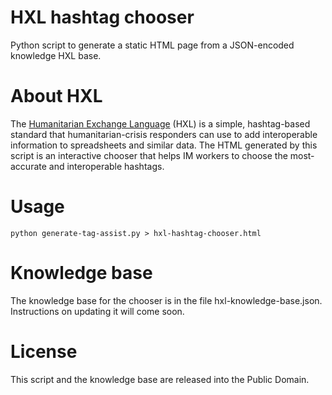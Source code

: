 HXL hashtag chooser
===================

Python script to generate a static HTML page from a JSON-encoded knowledge HXL base.

# About HXL
The [Humanitarian Exchange Language](http://hxlstandard.org) (HXL) is a simple, hashtag-based standard that humanitarian-crisis responders can use to add interoperable information to spreadsheets and similar data. The HTML generated by this script is an interactive chooser that helps IM workers to choose the most-accurate and interoperable hashtags.

# Usage
    python generate-tag-assist.py > hxl-hashtag-chooser.html
    
# Knowledge base
The knowledge base for the chooser is in the file hxl-knowledge-base.json. Instructions on updating it will come soon.

# License
This script and the knowledge base are released into the Public Domain.
